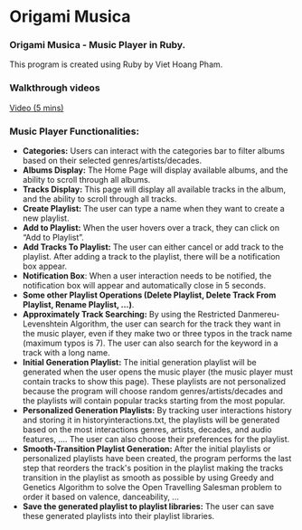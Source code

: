 # Origami Musica
### Origami Musica - Music Player in Ruby.
This program is created using Ruby by Viet Hoang Pham.

### Walkthrough videos
[Video (5 mins)](https://drive.google.com/file/d/18P8v_e14zT99Q7gjewNO5JHIDiBcdO9n/view?usp=drive_link)


### Music Player Functionalities:
-	**Categories:** Users can interact with the categories bar to filter albums based on their selected genres/artists/decades.
-	**Albums Display:** The Home Page will display available albums, and the ability to scroll through all albums.
-	**Tracks Display:** This page will display all available tracks in the album, and the ability to scroll through all tracks.
-	**Create Playlist:** The user can type a name when they want to create a new playlist.
-	**Add to Playlist:** When the user hovers over a track, they can click on “Add to Playlist”.
-	**Add Tracks To Playlist:** The user can either cancel or add track to the playlist. After adding a track to the playlist, there will be a notification box appear.
-	**Notification Box**: When a user interaction needs to be notified, the notification box will appear and automatically close in 5 seconds.
-	**Some other Playlist Operations (Delete Playlist, Delete Track From Playlist, Rename Playlist, …)**.
-	**Approximately Track Searching:** By using the Restricted Danmereu-Levenshtein Algorithm, the user can search for the track they want in the music player, even if they make two or three typos in the track name (maximum typos is 7). The user can also search for the keyword in a track with a long name.
-	**Initial Generation Playlist:** The initial generation playlist will be generated when the user opens the music player (the music player must contain tracks to show this page). These playlists are not personalized because the program will choose random genres/artists/decades and the playlists will contain popular tracks starting from the most popular.
-	**Personalized Generation Playlists:** By tracking user interactions history and storing it in historyinteractions.txt, the playlists will be generated based on the most interactions genres, artists, decades, and audio features, …. The user can also choose their preferences for the playlist. 
-	**Smooth-Transition Playlist Generation:** After the initial playlists or personalized playlists have been created, the program performs the last step that reorders the track's position in the playlist making the tracks transition in the playlist as smooth as possible by using Greedy and Genetics Algorithm to solve the Open Travelling Salesman problem to order it based on valence, danceability, ... 
-	**Save the generated playlist to playlist libraries:** The user can save these generated playlists into their playlist libraries.

